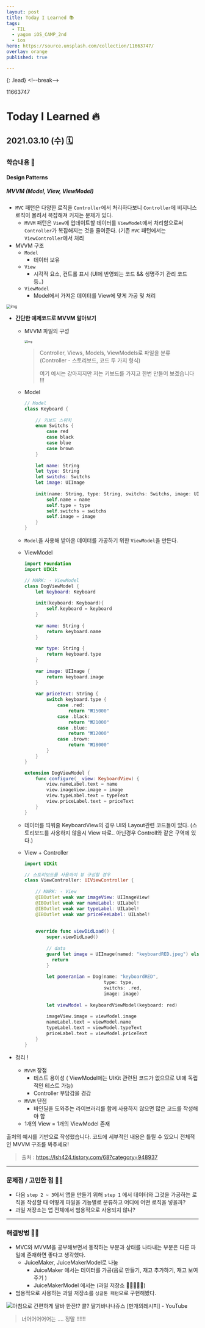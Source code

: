 ```yaml
---
layout: post
title: Today I Learned 📚
tags:
  - TIL
  - yagom iOS_CAMP_2nd
  - ios
hero: https://source.unsplash.com/collection/11663747/
overlay: orange
published: true

---
```


{: .lead}
<!–-break-–>

11663747
# Today I Learned 🔥

## 2021.03.10 (수) 🗓

### 학습내용 📝

#### Design Patterns

##### MVVM (Model, View, ViewModel)

- `MVC` 패턴은 다양한 로직을 `Controller`에서 처리하다보니 `Controller`에 비지니스 로직이 몰려서 복잡해져 커지는 문제가 있다.
  - `MVVM` 패턴은 `View`에 업데이트할 데이터를 `ViewModel`에서 처리함으로써 `Controller`가 복잡해지는 것을 줄여준다. (기존 `MVC` 패턴에서는 `ViewController`에서 처리 
- MVVM 구조
  - `Model`
    - 데이터 보유
  - `View`
    - 시각적 요소, 컨트롤 표시 (UI에 반영되는 코드 && 생명주기 관리 코드 등..)
  - `ViewModel` 
    - Model에서 가져온 데이터를 View에 맞게 가공 및 처리

<img src="https://blog.kakaocdn.net/dn/lA3JT/btqNDn8KdRB/Chj1vpTATGE0xFt99aNFNk/img.png" alt="img" style="zoom:70%;" />



- **간단한 예제코드로 MVVM 알아보기**

  - MVVM 파일의 구성 

    <img src="https://blog.kakaocdn.net/dn/b8jsCA/btqNBe5TGKJ/k68kf26zWIyuqantPuaNfK/img.png" alt="img" style="zoom:50%;" /> 

    

    > Controller, Views, Models, ViewModels로 파일을 분류 (Controller - 스토리보드, 코드 두 가지 형식)
    >
    > 여기 예시는 강아지지만 저는 키보드를 가지고 한번 만들어 보겠습니다 !!!

  - Model

    ```swift
    // Model
    class Keyboard {
        
        // 키보드 스위치
        enum Switchs {
            case red
            case black
            case blue
            case brown
        }
        
        let name: String
        let type: String
        let switchs: Switchs
        let image: UIImage
        
        init(name: String, type: String, switchs: Switchs, image: UIImage) {
            self.name = name
            self.type = type
            self.switchs = switchs
            self.image = image
        }
    }
    ```

    

  - `Model`을 사용해 받아온 데이터를 가공하기 위한 `ViewModel`을 만든다.

  - ViewModel

    ```swift
    import Foundation
    import UIKit
    
    // MARK: - ViewModel
    class DogViewModel {
        let keyboard: Keyboard
        
        init(keyboard: Keyboard){
            self.keyboard = keyboard
        }
        
        var name: String {
            return keyboard.name
        }
      
      	var type: String {
            return keyboard.type
        }
        
        var image: UIImage {
            return keyboard.image
        }
        
        var priceText: String {
            switch keyboard.type {
                case .red:
                    return "₩15000"
                case .black:
                    return "₩21000"
                case .blue:
                    return "₩12000"
                case .brown:
                    return "₩18000"
            }
        }
    }
    
    extension DogViewModel {
        func configure(_ view: KeyboardView) {
            view.nameLabel.text = name
            view.imageView.image = image
            view.typeLabel.text = typeText
            view.priceLabel.text = priceText
        }
    }
    ```

  - 데이터를 띄워줄 KeyboardView의 경우 UI와 Layout관련 코드들이 있다. (스토리보드를 사용하지 않을시 View 따로.. 아닌경우 Controll와 같은 구역에 있다.)

  - View + Controller

    ```swift
    import UIKit
    
    // 스토리보드를 사용하여 뷰 구성할 경우 
    class ViewController: UIViewController {
        
        // MARK: - View
        @IBOutlet weak var imageView: UIImageView!
        @IBOutlet weak var nameLabel: UILabel!
        @IBOutlet weak var typeLabel: UILabel!
        @IBOutlet weak var priceFeeLabel: UILabel!
        
        
        override func viewDidLoad() {
            super.viewDidLoad()
            
            // data
            guard let image = UIImage(named: "keyboardRED.jpeg") else {
              return
            }
        
            let pomeranian = Dog(name: "keyboardRED", 
                                 type: type, 
                                 switchs: .red, 
                                 image: image)
            
            let viewModel = keyboardViewModel(keyboard: red)
            
            imageView.image = viewModel.image
            nameLabel.text = viewModel.name
            typeLabel.text = viewModel.typeText
            priceLabel.text = viewModel.priceText
        }
    }
    
    ```

    

- 정리 !

  - `MVVM` 장점 
    - 테스트 용이성 ( ViewModel에는 UIKit 관련된 코드가 없으므로 UI에 독립적인 테스트 가능)
    - Controller 부담감을 경감
  - `MVVM` 단점
    - 바인딜을 도와주는 라이브러리를 함께 사용하지 않으면 많은 코드를 작성해야 함
  - 1개의 View = 1개의 ViewModel 존재



출처의 예시를 기반으로 작성했습니다. 코드에 세부적인 내용은 틀릴 수 있으니 전체적인 MVVM 구조를 봐주세요! 

> 출처 : https://lsh424.tistory.com/68?category=948937



---

### 문제점 / 고민한 점 🤦🏼

- 다음 `step 2 ~ 3`에서 앱을 만들기 위해 `step 1` 에서 데이터와 그것을 가공하는 로직을 작성할 때 어떻게 파일을 기능별로 분류하고 어디에 어떤 로직을 넣을까?
- 과일 저장소는 앱 전체에서 범용적으로 사용되지 않나?

---

### 해결방법 🙋🏼

- MVC와 MVVM을 공부해보면서 동작하는 부분과 상태를 나타내는 부분은 다른 파일에 존재하면 좋다고 생각했다.
  - JuiceMaker, JuiceMakerModel로 나눔
    - JuiceMaker 에서는 데이터를 가공(음료 만들기, 재고 추가하기, 재고 보여주기 )
    - JuiceMakerModel 에서는 (과일 저장소 🍓🍌🥭🥝🍍)
- 범용적으로 사용하는 과일 저장소를 `싱글톤 패턴`으로 구현해봤다.

![아침으로 간편하게 딸바 한잔!? 콜? 딸기바나나쥬스 [만개의레시피] - YouTube](https://i.ytimg.com/vi/YFWrsPqQqpM/hqdefault.jpg)

> 너어어어어어는 .... 정말 !!!!!!
